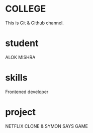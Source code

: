 # COLLEGE
This is Git &amp; Github channel.

# student
ALOK MISHRA

# skills
Frontened developer

# project
NETFLIX CLONE &
SYMON SAYS GAME
